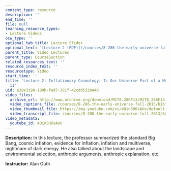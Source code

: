 ```yaml
---
content_type: resource
description: ''
end_time: ''
file: null
learning_resource_types:
- Lecture Videos
ocw_type: ''
optional_tab_title: Lecture Slides
optional_text: '[Lecture 2 (PDF)](/courses/8-286-the-early-universe-fall-2013/resources/mit8_286f13_lec02)'
parent_title: Video Lectures
parent_type: CourseSection
related_resources_text: ''
resource_index_text: ''
resourcetype: Video
start_time: ''
title: 'Lecture 2: Inflationary Cosmology: Is Our Universe Part of a Multiverse? Part
  II'
uid: e28e3198-180b-fad7-381f-42cdd5320440
video_files:
  archive_url: http://www.archive.org/download/MIT8.286F13/MIT8_286F13_lec02_300k.mp4
  video_captions_file: /courses/8-286-the-early-universe-fall-2013/b1bfed98247b5981a42f8c741978379f_4OinSH6sAUo.vtt
  video_thumbnail_file: https://img.youtube.com/vi/4OinSH6sAUo/default.jpg
  video_transcript_file: /courses/8-286-the-early-universe-fall-2013/4d101efb212cd7dbb3780edb6055a2a1_4OinSH6sAUo.pdf
video_metadata:
  youtube_id: 4OinSH6sAUo
---
```


**Description:** In this lecture, the professor summarized the standard Big Bang, cosmic inflation, evidence for inflation, inflation and multiverse, nightmare of dark energy. He also talked about the landscape and environmental selection, anthropic arguments, anthropic explanation, etc.

**Instructor:** Alan Guth

